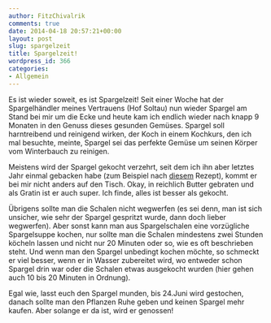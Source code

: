 ```yaml
---
author: FitzChivalrik
comments: true
date: 2014-04-18 20:57:21+00:00
layout: post
slug: spargelzeit
title: Spargelzeit!
wordpress_id: 366
categories:
- Allgemein
---
```










Es ist wieder soweit, es ist Spargelzeit! Seit einer Woche hat der Spargelhändler meines Vertrauens (Hof Soltau) nun wieder Spargel am Stand bei mir um die Ecke und heute kam ich endlich wieder nach knapp 9 Monaten in den Genuss dieses gesunden Gemüses. Spargel soll harntreibend und reinigend wirken, der Koch in einem Kochkurs, den ich mal besuchte, meinte, Spargel sei das perfekte Gemüse um seinen Körper vom Winterbauch zu reinigen.

Meistens wird der Spargel gekocht verzehrt, seit dem ich ihn aber letztes Jahr einmal gebacken habe (zum Beispiel nach [diesem](http://www.chefkoch.de/rezepte/1697201278073497/Spargel-aus-dem-Ofen.html) Rezept), kommt er bei mir nicht anders auf den Tisch. Okay, in reichlich Butter gebraten und als Gratin ist er auch super. Ich finde, alles ist besser als gekocht.

Übrigens sollte man die Schalen nicht wegwerfen (es sei denn, man ist sich unsicher, wie sehr der Spargel gespritzt wurde, dann doch lieber wegwerfen). Aber sonst kann man aus Spargelschalen eine vorzügliche Spargelsuppe kochen, nur sollte man die Schalen mindestens zwei Stunden köcheln lassen und nicht nur 20 Minuten oder so, wie es oft beschrieben steht. Und wenn man den Spargel unbedingt kochen möchte, so schmeckt er viel besser, wenn er in Wasser zubereitet wird, wo entweder schon Spargel drin war oder die Schalen etwas ausgekocht wurden (hier gehen auch 10 bis 20 Minuten in Ordnung).

Egal wie, lasst euch den Spargel munden, bis 24.Juni wird gestochen, danach sollte man den Pflanzen Ruhe geben und keinen Spargel mehr kaufen. Aber solange er da ist, wird er genossen!








